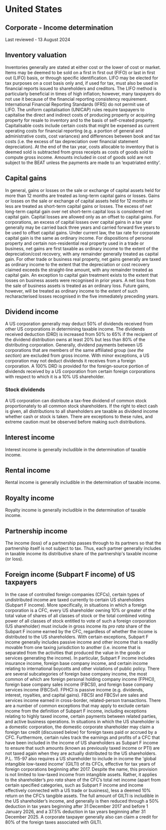 # United States
## Corporate - Income determination
Last reviewed - 13 August 2024
## Inventory valuation
Inventories generally are stated at either cost or the lower of cost or market. Items may be deemed to be sold on a first in first out (FIFO) or last in first out (LIFO) basis, or through specific identification. LIFO may be elected for tax purposes on a cost basis only and, if used for tax, must also be used in financial reports issued to shareholders and creditors. The LIFO method is particularly beneficial in times of high inflation; however, many taxpayers do not use it because of the financial reporting consistency requirement. International Financial Reporting Standards (IFRS) do not permit use of LIFO.
The uniform capitalisation (UNICAP) rules require taxpayers to capitalise the direct and indirect costs of producing property or acquiring property for resale to inventory and to the basis of self-created property. Capitalisable costs include certain costs that might be expensed as current operating costs for financial reporting (e.g. a portion of general and administrative costs, cost variances) and differences between book and tax costs (i.e. the excess of tax depreciation over financial statement depreciation).
At the end of the tax year, costs allocable to inventory that is deemed sold is subtracted from gross receipts as costs of goods sold to compute gross income. Amounts included in cost of goods sold are not subject to the BEAT unless the payments are made to an ‘expatriated entity'.
## Capital gains
In general, gains or losses on the sale or exchange of capital assets held for more than 12 months are treated as long-term capital gains or losses. Gains or losses on the sale or exchange of capital assets held for 12 months or less are treated as short-term capital gains or losses. The excess of net long-term capital gain over net short-term capital loss is considered net capital gain. Capital losses are allowed only as an offset to capital gains. For corporations, an excess of capital losses over capital gains in a tax year generally may be carried back three years and carried forward five years to be used to offset capital gains. Under current law, the tax rate for corporate capital gain is the same as ordinary income.
For dispositions of personal property and certain non-residential real property used in a trade or business, net gains are first taxable as ordinary income to the extent of the depreciation/cost recovery, with any remainder generally treated as capital gain. For other trade or business real property, net gains generally are taxed as ordinary income to the extent that the depreciation or cost recovery claimed exceeds the straight-line amount, with any remainder treated as capital gain.
An exception to capital gain treatment exists to the extent that losses on business assets were recognised in prior years. A net loss from the sale of business assets is treated as an ordinary loss. Future gains, however, will be treated as ordinary income to the extent of such recharacterised losses recognised in the five immediately preceding years.
## Dividend income
A US corporation generally may deduct 50% of dividends received from other US corporations in determining taxable income. The dividends received deduction (DRD) is increased from 50% to 65% if the recipient of the dividend distribution owns at least 20% but less than 80% of the distributing corporation. Generally, dividend payments between US corporations that are members of the same affiliated group (_see the section_) are excluded from gross income. With minor exceptions, a US corporation may not deduct dividends it receives from a foreign corporation. 
A 100% DRD is provided for the foreign-source portion of dividends received by a US corporation from certain foreign corporations with respect to which it is a 10% US shareholder. 
### Stock dividends
A US corporation can distribute a tax-free dividend of common stock proportionately to all common stock shareholders. If the right to elect cash is given, all distributions to all shareholders are taxable as dividend income whether cash or stock is taken. There are exceptions to these rules, and extreme caution must be observed before making such distributions.
## Interest income
Interest income is generally includible in the determination of taxable income.
## Rental income
Rental income is generally includible in the determination of taxable income.
## Royalty income
Royalty income is generally includible in the determination of taxable income.
## Partnership income
The income (loss) of a partnership passes through to its partners so that the partnership itself is not subject to tax. Thus, each partner generally includes in taxable income its distributive share of the partnership's taxable income (or loss).
## Foreign income (Subpart F income) of US taxpayers
In the case of controlled foreign companies (CFCs), certain types of undistributed income are taxed currently to certain US shareholders (Subpart F income). More specifically, in situations in which a foreign corporation is a CFC, every US shareholder owning 10% or greater of the total value of shares of all classes of stock or the total combined voting power of all classes of stock entitled to vote of such a foreign corporation (US shareholder) must include in gross income its _pro rata_ share of the Subpart F income earned by the CFC, regardless of whether the income is distributed to the US shareholders.
With certain exceptions, Subpart F income generally includes passive income and other income that is readily movable from one taxing jurisdiction to another (i.e. income that is separated from the activities that produced the value in the goods or services generating the income). In particular, Subpart F income includes insurance income, foreign base company income, and certain income relating to international boycotts and other violations of public policy.
There are several subcategories of foreign base company income, the most common of which are foreign personal holding company income (FPHCI), foreign base company sales income (FBCSI), and foreign base company services income (FBCSvI). FPHCI is passive income (e.g. dividends, interest, royalties, and capital gains). FBCSI and FBCSvI are sales and services income earned in cross-border, related-person transactions. There are a number of common exceptions that may apply to exclude certain income from the definition of Subpart F income, including exceptions relating to highly taxed income, certain payments between related parties, and active business operations.
In situations in which the US shareholder is a domestic corporation, the domestic corporate shareholder may claim a foreign tax credit (discussed below) for foreign taxes paid or accrued by a CFC. Furthermore, certain rules track the earnings and profits of a CFC that have been included in the income of US shareholders as Subpart F income to ensure that such amounts (known as previously taxed income or PTI) are not taxed again when they are actually distributed to the US shareholders.
P.L. 115-97 also requires a US shareholder to include in income the 'global intangible low-taxed income' (GILTI) of its CFCs, effective for tax years of foreign corporations beginning after 2017. Despite the name, this provision is not limited to low-taxed income from intangible assets. Rather, it applies to the shareholder’s _pro rata_ share of the CFC’s total net income (apart from certain specified categories, such as Subpart F income and income effectively connected with a US trade or business), less a deemed 10% return on the CFC’s tangible assets.
The full amount of GILTI is includible in the US shareholder’s income, and generally is then reduced through a 50% deduction in tax years beginning after 31 December 2017 and before 1 January 2026, and a 37.5% deduction in tax years beginning after 31 December 2025. A corporate taxpayer generally also can claim a credit for 80% of the foreign taxes associated with GILTI.

